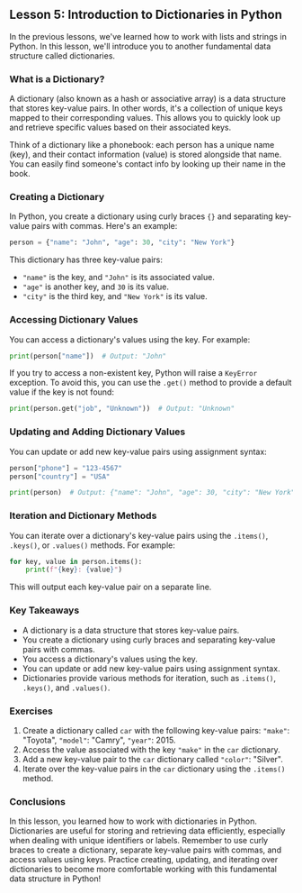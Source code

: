 ## Lesson 5: Introduction to Dictionaries in Python

In the previous lessons, we've learned how to work with lists and strings in Python. In this lesson, we'll introduce you to another fundamental data structure called dictionaries.

### What is a Dictionary?

A dictionary (also known as a hash or associative array) is a data structure that stores key-value pairs. In other words, it's a collection of unique keys mapped to their corresponding values. This allows you to quickly look up and retrieve specific values based on their associated keys.

Think of a dictionary like a phonebook: each person has a unique name (key), and their contact information (value) is stored alongside that name. You can easily find someone's contact info by looking up their name in the book.

### Creating a Dictionary

In Python, you create a dictionary using curly braces `{}` and separating key-value pairs with commas. Here's an example:

```python
person = {"name": "John", "age": 30, "city": "New York"}
```

This dictionary has three key-value pairs:

- `"name"` is the key, and `"John"` is its associated value.
- `"age"` is another key, and `30` is its value.
- `"city"` is the third key, and `"New York"` is its value.

### Accessing Dictionary Values

You can access a dictionary's values using the key. For example:

```python
print(person["name"])  # Output: "John"
```

If you try to access a non-existent key, Python will raise a `KeyError` exception. To avoid this, you can use the `.get()` method to provide a default value if the key is not found:

```python
print(person.get("job", "Unknown"))  # Output: "Unknown"
```

### Updating and Adding Dictionary Values

You can update or add new key-value pairs using assignment syntax:

```python
person["phone"] = "123-4567"
person["country"] = "USA"

print(person)  # Output: {"name": "John", "age": 30, "city": "New York", "phone": "123-4567", "country": "USA"}
```

### Iteration and Dictionary Methods

You can iterate over a dictionary's key-value pairs using the `.items()`, `.keys()`, or `.values()` methods. For example:

```python
for key, value in person.items():
    print(f"{key}: {value}")
```

This will output each key-value pair on a separate line.

### Key Takeaways

- A dictionary is a data structure that stores key-value pairs.
- You create a dictionary using curly braces and separating key-value pairs with commas.
- You access a dictionary's values using the key.
- You can update or add new key-value pairs using assignment syntax.
- Dictionaries provide various methods for iteration, such as `.items()`, `.keys()`, and `.values()`.

### Exercises

1. Create a dictionary called `car` with the following key-value pairs: `"make"`: "Toyota", `"model"`: "Camry", `"year"`: 2015.
2. Access the value associated with the key `"make"` in the `car` dictionary.
3. Add a new key-value pair to the `car` dictionary called `"color"`: "Silver".
4. Iterate over the key-value pairs in the `car` dictionary using the `.items()` method.

### Conclusions

In this lesson, you learned how to work with dictionaries in Python. Dictionaries are useful for storing and retrieving data efficiently, especially when dealing with unique identifiers or labels. Remember to use curly braces to create a dictionary, separate key-value pairs with commas, and access values using keys. Practice creating, updating, and iterating over dictionaries to become more comfortable working with this fundamental data structure in Python!
